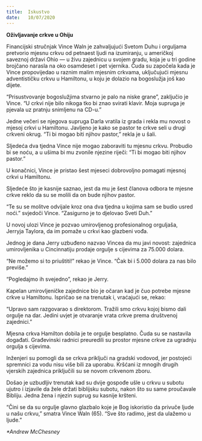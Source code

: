 ```yaml
---
title:  Iskustvo
date:   10/07/2020
---
```


**Oživljavanje crkve u Ohiju**

Financijski stručnjak Vince Waln je zahvaljujući Svetom Duhu i orguljama pretvorio mjesnu crkvu od petnaest ljudi na izumiranju, u američkoj saveznoj državi Ohio — u živu zajednicu u svojem gradu, koja je u tri godine brojčano narasla na oko osamdeset i pet vjernika. Čuda su započela kada je Vince propovijedao u raznim malim mjesnim crkvama, uključujući mjesnu adventističku crkvu u Hamiltonu, u koju je dolazio na bogoslužja još kao dijete.

“Prisustvovanje bogoslužjima stvarno je palo na niske grane”, zaključio je Vince. “U crkvi nije bilo nikoga tko bi znao svirati klavir. Moja supruga je pjevala uz pratnju snimljenu na CD-u.”

Jedne večeri se njegova supruga Darla vratila iz grada i rekla mu novost o mjesoj crkvi u Hamiltonu. Javljeno je kako se pastor te crkve seli u drugi crkveni okrug. “Ti bi mogao biti njihov pastor,” rekla je u šali.

Sljedeća dva tjedna Vince nije mogao zaboraviti tu mjesnu crkvu. Probudio bi se noću, a u ušima bi mu zvonile njezine riječi: “Ti bi mogao biti njihov pastor.”

U konačnici, Vince je pristao šest mjeseci dobrovoljno pomagati mjesnoj crkvi u Hamiltonu.

Sljedeće što je kasnije saznao, jest da mu je šest članova odbora te mjesne crkve reklo da su se molili da on bude njihov pastor.

“Te su se molitve odvijale kroz ona dva tjedna u kojima sam se budio usred noći.” svjedoči Vince. “Zasigurno je to djelovao Sveti Duh.”

U novoj ulozi Vince je pozvao umirovljenog profesionalnog orguljaša, Jerryja Taylora, da im pomaže u crkvi kao glazbeni vođa.

Jednog je dana Jerry uzbuđeno nazvao Vincea da mu javi novost: zajednica umirovljenika u Cincinnatiju prodaje orgulje s cijevima za 75.000 dolara.

“Ne možemo si to priuštiti!” rekao je Vince. “Čak bi i 5.000 dolara za nas bilo previše.”

“Pogledajmo ih svejedno”, rekao je Jerry.

Kapelan umirovljeničke zajednice bio je očaran kad je čuo potrebe mjesne crkve u Hamiltonu. Ispričao se na trenutak i, vraćajući se, rekao:

“Upravo sam razgovarao s direktorom. Tražili smo crkvu kojoj bismo dali orgulje na dar. Jedini uvjet je otvaranje vrata crkve prema društvenoj zajednici.”

Mjesna crkva Hamilton dobila je te orgulje besplatno. Čuda su se nastavila događati. Građevinski radnici preuredili su prostor mjesne crkve za ugradnju orgulja s cijevima.

Inženjeri su pomogli da se crkva priključi na gradski vodovod, jer postojeći spremnici za vodu nisu više bili za uporabu. Kršćani iz mnogih drugih vjerskih zajednica priključili su se novom crkvenom zboru.

Došao je uzbudljiv trenutak kad su dvije gospođe ušle u crkvu u subotu ujutro i izjavile da žele držati biblijsku subotu, nakon što su same proučavale Bibliju. Jedna žena i njezin suprug su kasnije kršteni.

“Čini se da su orgulje glavno glazbalo koje je Bog iskoristio da privuče ljude u našu crkvu,” smatra Vince Waln (65). “Sve što radimo, jest da ulažemo u ljude.”

_*Andrew McChesney_